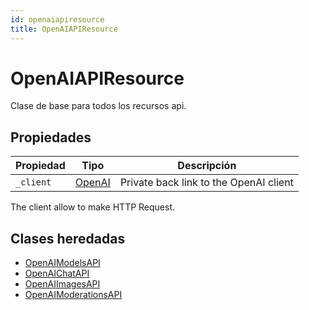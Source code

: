 ```yaml
---
id: openaiapiresource
title: OpenAIAPIResource
---
```


# OpenAIAPIResource

Clase de base para todos los recursos api.

## Propiedades

| Propiedad | Tipo                | Descripción                            |
| --------- | ------------------- | -------------------------------------- |
| `_client` | [OpenAI](OpenAI.md) | Private back link to the OpenAI client |

The client allow to make HTTP Request.

## Clases heredadas

- [OpenAIModelsAPI](OpenAIModelsAPI.md)
- [OpenAIChatAPI](OpenAIChatAPI.md)
- [OpenAIImagesAPI](OpenAIImagesAPI.md)
- [OpenAIModerationsAPI](OpenAIModerationsAPI.md)
